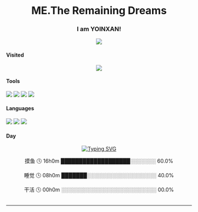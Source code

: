 <br clear="both">

<h1 align="center">ME.The Remaining Dreams</h1>

<h3 align="center" color="aqua">I am YOINXAN!</h1>

<div align="center">
  <img src="https://img.shields.io/badge/讨厌-学习-yellow" />
</div>

#### Visited

<div align="center">
  <img src="https://profile-counter.glitch.me/YOINXAN/count.svg?"  />
</div>



#### Tools

[![](https://img.shields.io/badge/VsCode-编辑器-007ACC?style=flat-square&logo=Visual%20Studio%20Code&labelColor=ffffff&logoColor=007ACC)](https://code.visualstudio.com/)
[![](https://img.shields.io/badge/Chrome-谷歌-4285F4?style=flat-square&logo=Google%20Chrome&labelColor=ffffff&logoColor=4285F4)](https://www.google.com/chrome/)
[![](https://img.shields.io/badge/Edge-微软-0078D7?style=flat-square&logo=Microsoft%20Edge&labelColor=ffffff&logoColor=0078D7)](https://www.microsoft.com/zh-cn/edge?form=MA13FJ)
[![](https://img.shields.io/badge/Photoshop-PS-31A8FF?style=flat-square&logo=Adobe%20Photoshop&labelColor=ffffff&logoColor=31A8FF)](https://www.adobe.com/cn/products/photoshop.html)

#### Languages

[![](https://img.shields.io/badge/-HTML5-E34F26?style=flat-square&logo=html5&logoColor=white)](https://html.spec.whatwg.org/)
[![](https://img.shields.io/badge/-CSS3-1572B6?style=flat-square&logo=css3&logoColor=white)](https://www.w3.org/Style/CSS/)
[![](https://img.shields.io/badge/-JavaScript-f7e018?style=flat-square&logo=javascript&logoColor=white)](https://www.ecma-international.org/)



#### Day

<div align="center">
	<a href="https://codeacg.com/">
	  <img src="https://readme-typing-svg.demolab.com?font=Hack+Code&pause=100&width=450&lines=白天摸鱼;晚上睡觉&center=true&size=22" alt="Typing SVG" />
	</a>
</div>

<div align="center">
    <div style="display:inline-block; margin-left:auto; margin-right:auto;">
        <p>摸鱼   🕓 16h0m  ███████████████████░░░░░░░ 60.0%</p>
    	<p>睡觉   🕓 08h0m  ███████░░░░░░░░░░░░░░░░░░░ 40.0%</p>
    	<p>干活   🕓 00h0m  ░░░░░░░░░░░░░░░░░░░░░░░░░░ 00.0% </p>
    </div>
</div>





<hr>
